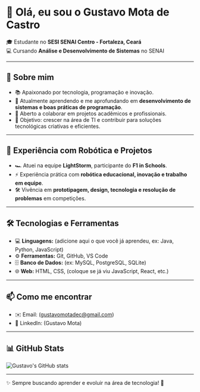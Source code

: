 # 👋 Olá, eu sou o Gustavo Mota de Castro  

🎓 Estudante no **SESI SENAI Centro - Fortaleza, Ceará**  
💻 Cursando **Análise e Desenvolvimento de Sistemas** no SENAI  

---

## 🚀 Sobre mim  
- 📚 Apaixonado por tecnologia, programação e inovação.  
- 🌱 Atualmente aprendendo e me aprofundando em **desenvolvimento de sistemas e boas práticas de programação**.  
- 🤝 Aberto a colaborar em projetos acadêmicos e profissionais.  
- 🎯 Objetivo: crescer na área de TI e contribuir para soluções tecnológicas criativas e eficientes.  

---

## 🤖 Experiência com Robótica e Projetos  
- 🏎️ Atuei na equipe **LightStorm**, participante do **F1 in Schools**.  
- ⚡ Experiência prática com **robótica educacional, inovação e trabalho em equipe**.  
- 🛠️ Vivência em **prototipagem, design, tecnologia e resolução de problemas** em competições.  

---

## 🛠️ Tecnologias e Ferramentas  
- 💻 **Linguagens:** (adicione aqui o que você já aprendeu, ex: Java, Python, JavaScript)  
- ⚙️ **Ferramentas:** Git, GitHub, VS Code  
- 🗄️ **Banco de Dados:** (ex: MySQL, PostgreSQL, SQLite)  
- 🌐 **Web:** HTML, CSS, (coloque se já viu JavaScript, React, etc.)  

---

## 📫 Como me encontrar  
- ✉️ Email: (gustavomotadec@gmail.com)  
- 💼 LinkedIn: (Gustavo Mota)  


---

## 📊 GitHub Stats  
![Gustavo's GitHub stats](https://github-readme-stats.vercel.app/api?username=gustavomcastro-jpg&show_icons=true&theme=dracula)

---

✨ Sempre buscando aprender e evoluir na área de tecnologia! 🚀  
